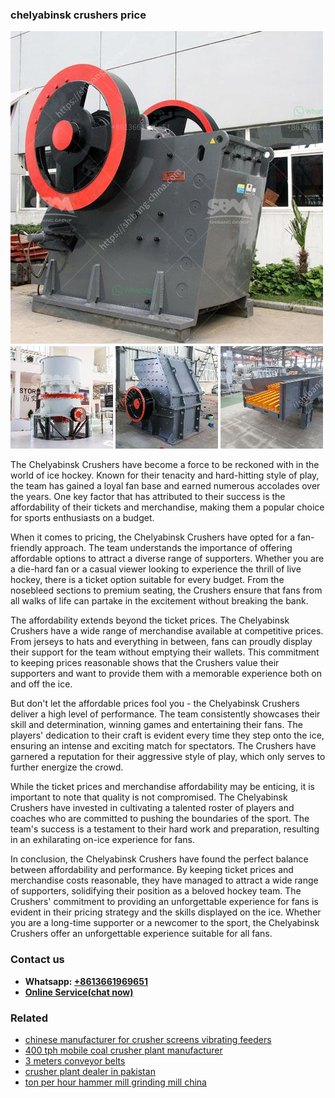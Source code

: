 <h3>chelyabinsk crushers price</h3><img src='1708499290.jpg' alt=''><p>The Chelyabinsk Crushers have become a force to be reckoned with in the world of ice hockey. Known for their tenacity and hard-hitting style of play, the team has gained a loyal fan base and earned numerous accolades over the years. One key factor that has attributed to their success is the affordability of their tickets and merchandise, making them a popular choice for sports enthusiasts on a budget.</p><p>When it comes to pricing, the Chelyabinsk Crushers have opted for a fan-friendly approach. The team understands the importance of offering affordable options to attract a diverse range of supporters. Whether you are a die-hard fan or a casual viewer looking to experience the thrill of live hockey, there is a ticket option suitable for every budget. From the nosebleed sections to premium seating, the Crushers ensure that fans from all walks of life can partake in the excitement without breaking the bank.</p><p>The affordability extends beyond the ticket prices. The Chelyabinsk Crushers have a wide range of merchandise available at competitive prices. From jerseys to hats and everything in between, fans can proudly display their support for the team without emptying their wallets. This commitment to keeping prices reasonable shows that the Crushers value their supporters and want to provide them with a memorable experience both on and off the ice.</p><p>But don't let the affordable prices fool you - the Chelyabinsk Crushers deliver a high level of performance. The team consistently showcases their skill and determination, winning games and entertaining their fans. The players' dedication to their craft is evident every time they step onto the ice, ensuring an intense and exciting match for spectators. The Crushers have garnered a reputation for their aggressive style of play, which only serves to further energize the crowd.</p><p>While the ticket prices and merchandise affordability may be enticing, it is important to note that quality is not compromised. The Chelyabinsk Crushers have invested in cultivating a talented roster of players and coaches who are committed to pushing the boundaries of the sport. The team's success is a testament to their hard work and preparation, resulting in an exhilarating on-ice experience for fans.</p><p>In conclusion, the Chelyabinsk Crushers have found the perfect balance between affordability and performance. By keeping ticket prices and merchandise costs reasonable, they have managed to attract a wide range of supporters, solidifying their position as a beloved hockey team. The Crushers' commitment to providing an unforgettable experience for fans is evident in their pricing strategy and the skills displayed on the ice. Whether you are a long-time supporter or a newcomer to the sport, the Chelyabinsk Crushers offer an unforgettable experience suitable for all fans.</p><h3>Contact us</h3><ul><li><strong>Whatsapp:&nbsp;<a href="https://wa.me/8613661969651">+8613661969651</a></strong></li><li><a href="https://swt.shibang-china.com/?git&amp;zhl&amp;chelyabinsk crushers price"><strong>Online Service(chat now)</strong></a></li></ul><h3>Related</h3><ul><li><a href='chinese manufacturer for crusher screens vibrating feeders.md'>chinese manufacturer for crusher screens vibrating feeders</a></li><li><a href='400 tph mobile coal crusher plant manufacturer.md'>400 tph mobile coal crusher plant manufacturer</a></li><li><a href='3 meters conveyor belts.md'>3 meters conveyor belts</a></li><li><a href='crusher plant dealer in pakistan.md'>crusher plant dealer in pakistan</a></li><li><a href='ton per hour hammer mill grinding mill china.md'>ton per hour hammer mill grinding mill china</a></li></ul>